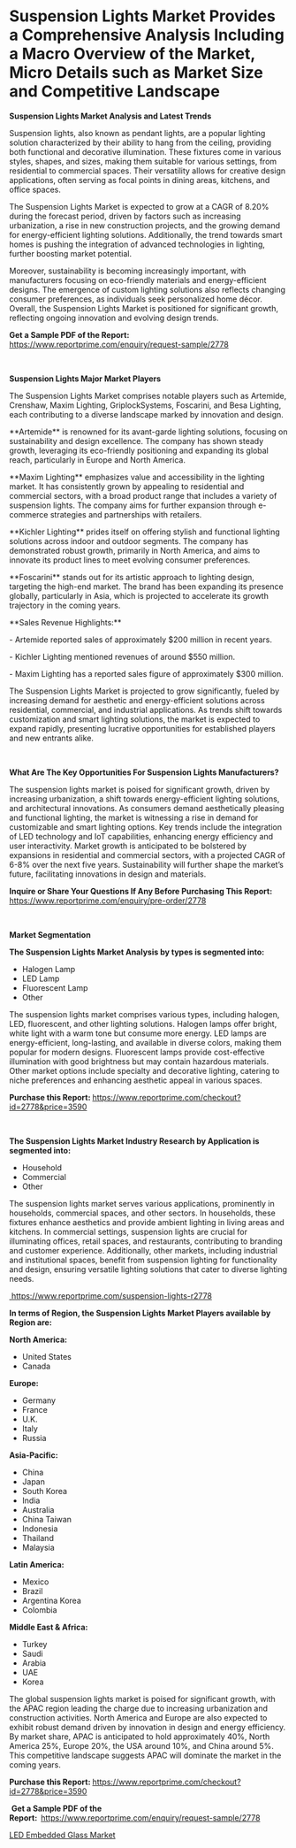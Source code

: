 <p><h1>Suspension Lights Market Provides a Comprehensive Analysis Including a Macro Overview of the Market, Micro Details such as Market Size and Competitive Landscape</h1></p><p><strong>Suspension Lights Market Analysis and Latest Trends</strong></p>
<p><p>Suspension lights, also known as pendant lights, are a popular lighting solution characterized by their ability to hang from the ceiling, providing both functional and decorative illumination. These fixtures come in various styles, shapes, and sizes, making them suitable for various settings, from residential to commercial spaces. Their versatility allows for creative design applications, often serving as focal points in dining areas, kitchens, and office spaces.</p><p>The Suspension Lights Market is expected to grow at a CAGR of 8.20% during the forecast period, driven by factors such as increasing urbanization, a rise in new construction projects, and the growing demand for energy-efficient lighting solutions. Additionally, the trend towards smart homes is pushing the integration of advanced technologies in lighting, further boosting market potential. </p><p>Moreover, sustainability is becoming increasingly important, with manufacturers focusing on eco-friendly materials and energy-efficient designs. The emergence of custom lighting solutions also reflects changing consumer preferences, as individuals seek personalized home décor. Overall, the Suspension Lights Market is positioned for significant growth, reflecting ongoing innovation and evolving design trends.</p></p>
<p><strong>Get a Sample PDF of the Report:&nbsp;</strong> <a href="https://www.reportprime.com/enquiry/request-sample/2778?utm_campaign=1743&utm_medium=2&utm_source=Github&utm_content=ia&utm_term=18032025&utm_id=suspension-lights">https://www.reportprime.com/enquiry/request-sample/2778</a></p>
<p>&nbsp;</p>
<p><strong>Suspension Lights Major Market Players</strong></p>
<p><p>The Suspension Lights Market comprises notable players such as Artemide, Crenshaw, Maxim Lighting, GriplockSystems, Foscarini, and Besa Lighting, each contributing to a diverse landscape marked by innovation and design.</p><p>**Artemide** is renowned for its avant-garde lighting solutions, focusing on sustainability and design excellence. The company has shown steady growth, leveraging its eco-friendly positioning and expanding its global reach, particularly in Europe and North America.</p><p>**Maxim Lighting** emphasizes value and accessibility in the lighting market. It has consistently grown by appealing to residential and commercial sectors, with a broad product range that includes a variety of suspension lights. The company aims for further expansion through e-commerce strategies and partnerships with retailers.</p><p>**Kichler Lighting** prides itself on offering stylish and functional lighting solutions across indoor and outdoor segments. The company has demonstrated robust growth, primarily in North America, and aims to innovate its product lines to meet evolving consumer preferences.</p><p>**Foscarini** stands out for its artistic approach to lighting design, targeting the high-end market. The brand has been expanding its presence globally, particularly in Asia, which is projected to accelerate its growth trajectory in the coming years.</p><p>**Sales Revenue Highlights:**</p><p>- Artemide reported sales of approximately $200 million in recent years.</p><p>- Kichler Lighting mentioned revenues of around $550 million.</p><p>- Maxim Lighting has a reported sales figure of approximately $300 million.</p><p>The Suspension Lights Market is projected to grow significantly, fueled by increasing demand for aesthetic and energy-efficient solutions across residential, commercial, and industrial applications. As trends shift towards customization and smart lighting solutions, the market is expected to expand rapidly, presenting lucrative opportunities for established players and new entrants alike.</p></p>
<p>&nbsp;</p>
<p><strong>What Are The Key Opportunities For Suspension Lights Manufacturers?</strong></p>
<p><p>The suspension lights market is poised for significant growth, driven by increasing urbanization, a shift towards energy-efficient lighting solutions, and architectural innovations. As consumers demand aesthetically pleasing and functional lighting, the market is witnessing a rise in demand for customizable and smart lighting options. Key trends include the integration of LED technology and IoT capabilities, enhancing energy efficiency and user interactivity. Market growth is anticipated to be bolstered by expansions in residential and commercial sectors, with a projected CAGR of 6-8% over the next five years. Sustainability will further shape the market’s future, facilitating innovations in design and materials.</p></p>
<p><strong>Inquire or Share Your Questions If Any Before Purchasing This Report:</strong> <a href="https://www.reportprime.com/enquiry/pre-order/2778?utm_campaign=1743&utm_medium=2&utm_source=Github&utm_content=ia&utm_term=18032025&utm_id=suspension-lights">https://www.reportprime.com/enquiry/pre-order/2778</a></p>
<p>&nbsp;</p>
<p><strong>Market Segmentation</strong></p>
<p><strong>The Suspension Lights Market Analysis by types is segmented into:</strong></p>
<p><ul><li>Halogen Lamp</li><li>LED Lamp</li><li>Fluorescent Lamp</li><li>Other</li></ul></p>
<p><p>The suspension lights market comprises various types, including halogen, LED, fluorescent, and other lighting solutions. Halogen lamps offer bright, white light with a warm tone but consume more energy. LED lamps are energy-efficient, long-lasting, and available in diverse colors, making them popular for modern designs. Fluorescent lamps provide cost-effective illumination with good brightness but may contain hazardous materials. Other market options include specialty and decorative lighting, catering to niche preferences and enhancing aesthetic appeal in various spaces.</p></p>
<p><strong>Purchase this Report:&nbsp;</strong><a href="https://www.reportprime.com/checkout?id=2778&price=3590&utm_campaign=1743&utm_medium=2&utm_source=Github&utm_content=ia&utm_term=18032025&utm_id=suspension-lights">https://www.reportprime.com/checkout?id=2778&price=3590</a></p>
<p>&nbsp;</p>
<p><strong>The Suspension Lights Market Industry Research by Application is segmented into:</strong></p>
<p><ul><li>Household</li><li>Commercial</li><li>Other</li></ul></p>
<p><p>The suspension lights market serves various applications, prominently in households, commercial spaces, and other sectors. In households, these fixtures enhance aesthetics and provide ambient lighting in living areas and kitchens. In commercial settings, suspension lights are crucial for illuminating offices, retail spaces, and restaurants, contributing to branding and customer experience. Additionally, other markets, including industrial and institutional spaces, benefit from suspension lighting for functionality and design, ensuring versatile lighting solutions that cater to diverse lighting needs.</p></p>
<p><a href="https://www.reportprime.com/suspension-lights-r2778?utm_campaign=1743&utm_medium=2&utm_source=Github&utm_content=ia&utm_term=18032025&utm_id=suspension-lights">&nbsp;https://www.reportprime.com/suspension-lights-r2778</a></p>
<p><strong>In terms of Region, the Suspension Lights Market Players available by Region are:</strong></p>
<p>
    <p> <strong> North America: </strong>
        <ul>
            <li>United States</li>
            <li>Canada</li>
        </ul>
        </p> 
    <p> <strong> Europe: </strong>
        <ul>
            <li>Germany</li>
            <li>France</li>
            <li>U.K.</li>
            <li>Italy</li>
            <li>Russia</li>
        </ul>
        </p> 
    <p> <strong> Asia-Pacific: </strong>
        <ul>
            <li>China</li>
            <li>Japan</li>
            <li>South Korea</li>
            <li>India</li>
            <li>Australia</li>
            <li>China Taiwan</li>
            <li>Indonesia</li>
            <li>Thailand</li>
            <li>Malaysia</li>
        </ul>
        </p> 
    <p> <strong> Latin America: </strong>
        <ul>
            <li>Mexico</li>
            <li>Brazil</li>
            <li>Argentina Korea</li>
            <li>Colombia</li>
        </ul>
        </p> 
    <p> <strong> Middle East & Africa: </strong>
        <ul>
            <li>Turkey</li>
            <li>Saudi</li>
            <li>Arabia</li>
            <li>UAE</li>
            <li>Korea</li>
        </ul>
    </p>
    </p>
<p><p>The global suspension lights market is poised for significant growth, with the APAC region leading the charge due to increasing urbanization and construction activities. North America and Europe are also expected to exhibit robust demand driven by innovation in design and energy efficiency. By market share, APAC is anticipated to hold approximately 40%, North America 25%, Europe 20%, the USA around 10%, and China around 5%. This competitive landscape suggests APAC will dominate the market in the coming years.</p></p>
<p><strong>Purchase this Report: </strong><a href="https://www.reportprime.com/checkout?id=2778&price=3590&utm_campaign=1743&utm_medium=2&utm_source=Github&utm_content=ia&utm_term=18032025&utm_id=suspension-lights">https://www.reportprime.com/checkout?id=2778&price=3590</a></p>
<p>&nbsp;<strong>Get a Sample PDF of the Report:&nbsp;&nbsp;</strong><a href="https://www.reportprime.com/enquiry/request-sample/2778?utm_campaign=1743&utm_medium=2&utm_source=Github&utm_content=ia&utm_term=18032025&utm_id=suspension-lights">https://www.reportprime.com/enquiry/request-sample/2778</a></p>
<p><strong></strong></p>
<p><p><a href="https://github.com/ifsahvadenah/Market-Research-Report-List-1/blob/main/led-embedded-glass-market.md?utm_campaign=1743&utm_medium=2&utm_source=Github&utm_content=ia&utm_term=18032025&utm_id=suspension-lights">LED Embedded Glass Market</a></p></p>